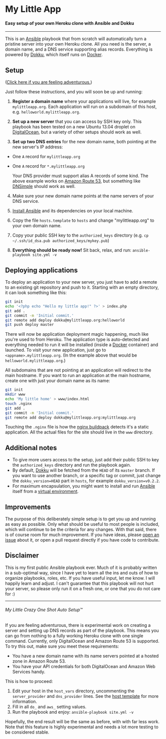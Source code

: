 My Little App
=============

#### Easy setup of your own Heroku clone with Ansible and Dokku

---

This is an [Ansible](https://github.com/ansible/ansible) playbook that from scratch will automatically turn a pristine server into your own Heroku clone. All you need is the server, a domain name, and a DNS service supporting alias records. Everything is powered by [Dokku](https://github.com/progrium/dokku), which itself runs on [Docker](https://www.docker.io/).


Setup
-----

([Click here if you are feeling adventurous.](#my-little-crazy-one-shot-auto-setup))

Just follow these instructions, and you will soon be up and running:

1. **Register a domain name** where your applications will live, for example `mylittleapp.org`. Each application will run on a subdomain of this host, e.g. `helloworld.mylittleapp.org`.

2. **Set up a new server** that you can access by SSH key only. This playbook has been tested on a new Ubuntu 13.04 droplet on [DigitalOcean](https://www.digitalocean.com/), but a variety of other setups should work as well.

3. **Set up two DNS entries** for the new domain name, both pointing at the new server's IP address:
 * One `A` record for `mylittleapp.org`
 * One `A` record for `*.mylittleapp.org`

    Your DNS provider must support alias A records of some kind. The above example works on [Amazon Route 53](http://aws.amazon.com/route53/), but something like [DNSimple](https://dnsimple.com/) should work as well.

4. Make sure your new domain name points at the name servers of your DNS service.

5. [Install Ansible](http://docs.ansible.com/intro_installation.html) and its dependencies on your local machine.

6. Copy the file `hosts.template` to `hosts` and change "mylittleapp.org" to your own domain name.

7. Copy your public SSH key to the `authorized_keys` directory (e.g. `cp ~/.ssh/id_dsa.pub authorized_keys/mykey.pub`)

8. **Everything should be ready now!** Sit back, relax, and run: `ansible-playbook site.yml -v`


Deploying applications
----------------------

To deploy an application to your new server, you just have to add a remote to an existing git repository and push to it. Starting with an empty directory, it can look something like this:

```bash
git init
echo '<?php echo "Hello my little app!" ?>' > index.php
git add .
git commit -m 'Initial commit.'
git remote add deploy dokku@mylittleapp.org:helloworld
git push deploy master
```

There will now be application deployment magic happening, much like you're used to from Heroku. The application type is auto-detected and everything needed to run it will be installed (inside a [Docker](https://www.docker.io/) container) and launched. To visit your new application, just go to `<appname>.mylittleapp.org`. (In the example above that would be `helloworld.mylittleapp.org`.)

All subdomains that are not pointing at an application will redirect to the main hostname. If you want to run an application at the main hostname, create one with just your domain name as its name:

```bash
git init
mkdir www
echo 'My little home' > www/index.html
touch .nginx
git add .
git commit -m 'Initial commit.'
git remote add deploy dokku@mylittleapp.org:mylittleapp.org
```

Touching the `.nginx` file is how the [nginx buildpack](https://github.com/rhy-jot/buildpack-nginx) detects it's a static application. All the actual files for the site should live in the `www` directory.


Additional notes
----------------

* To give more users access to the setup, just add their public SSH to key the `authorized_keys` directory and run the playbook again.
* By default, [Dokku](https://github.com/progrium/dokku) will be fetched from the `HEAD` of its `master` branch. If you want to use another branch, or a specific tag or commit, just change the `dokku_version=HEAD` part in `hosts`, for example `dokku_version=v0.2.2`.
* For maximum encapsulation, you might want to install and run [Ansible](https://github.com/ansible/ansible) itself from a [virtual environment](http://virtualenvwrapper.readthedocs.org/).


Improvements
------------
The purpose of this deliberately simple setup is to get you up and running as easy as possible. Only what should be useful to most people is included, which will continue to be the criteria for any changes. With that said, there is of course room for much improvement. If you have ideas, please [open an issue](https://github.com/alimony/mylittleapp/issues) about it, or open a pull request directly if you have code to contribute.


Disclaimer
----------
This is my first public Ansible playbook ever. Much of it is probably written in a sub-optimal way, since I have yet to learn all the ins and outs of how to organize playbooks, roles, etc. If you have useful input, let me know. I will happily learn and adjust. I can't guarantee that this playbook will not hurt your server, so please only run it on a fresh one, or one that you do not care for :)

---

###### My Little Crazy One Shot Auto Setup™

If you are feeling adventurous, there is experimental work on creating a server and setting up DNS records as part of the playbook. This means you can go from nothing to a fully working Heroku clone with one single command. Currently, only DigitalOcean and Amazon Route 53 is supported. To try this out, make sure you meet these requirements:

 * You have a new domain name with its name servers pointed at a hosted zone in Amazon Route 53.
 * You have your API credentials for both DigitalOcean and Amazon Web Services handy.

This is how to proceed:

 1. Edit your host in the `host_vars` directory, uncommenting the `server_provider` and `dns_provider` lines. See the [host template](host_vars/mylittleapp.org.template) for more information.
 2. Fill in all `do_` and `aws_` setting values.
 3. Run the playbook and enjoy: `ansible-playbook site.yml -v`

Hopefully, the end result will be the same as before, with with far less work. Note that this feature is highly experimental and needs a lot more testing to be considered stable.
